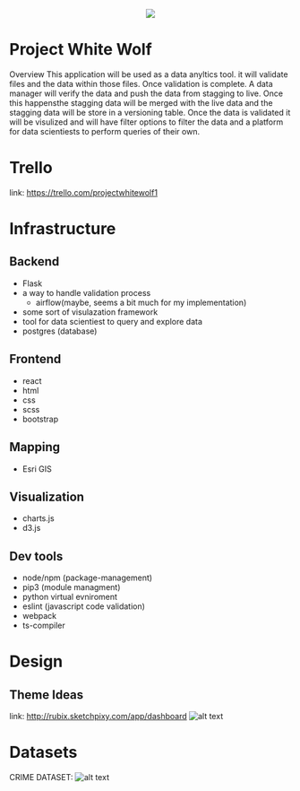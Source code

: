 

<p align="center"> 
<img src="https://encrypted-tbn0.gstatic.com/images?q=tbn:ANd9GcTroD3q1B2TwnZQ7BR785ZHvEQUZg2loGzJTQmjCsoFOYX0obwz">
</p>

# Project White Wolf

Overview
This application will be used as a data anyltics tool. it will validate files and the data within those files. Once validation is complete. A data manager will verify the data and push the data from stagging to live. Once this happensthe stagging data will be merged with the live data and the stagging data will be store in a versioning table. Once the data is validated it will be visulized and will have filter options to filter the data and a platform for data scientiests to perform queries of their own. 

# Trello

link: https://trello.com/projectwhitewolf1

# Infrastructure 

Backend 
---
- Flask
- a way to handle validation process
  - airflow(maybe, seems a bit much for my implementation)
- some sort of visulazation framework
- tool for data scientiest to query and explore data
- postgres (database)

Frontend
---
- react
- html
- css
- scss
- bootstrap

Mapping
---
- Esri GIS

Visualization
---
- charts.js
- d3.js

Dev tools
---
- node/npm (package-management)
- pip3 (module managment)
- python virtual evniroment
- eslint (javascript code validation)
- webpack
- ts-compiler

# Design

Theme Ideas
---
link: http://rubix.sketchpixy.com/app/dashboard
![alt text](https://d85wutc1n854v.cloudfront.net/live/products/600x375/WB09498FH.png?v=4.1.0)

# Datasets 

CRIME DATASET: ![alt text](https://www.kaggle.com/currie32/crimes-in-chicago)

